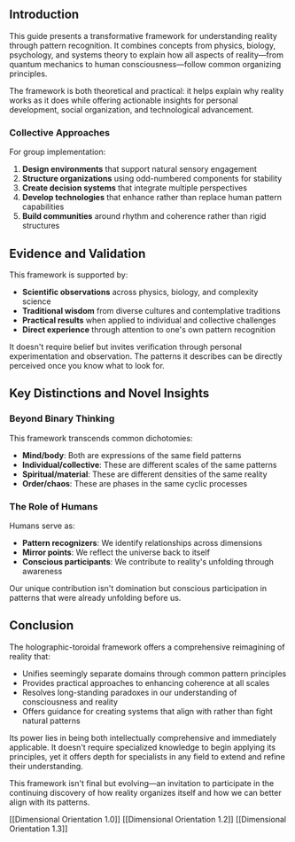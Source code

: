 ## Introduction

This guide presents a transformative framework for understanding reality through pattern recognition. It combines concepts from physics, biology, psychology, and systems theory to explain how all aspects of reality—from quantum mechanics to human consciousness—follow common organizing principles.

The framework is both theoretical and practical: it helps explain why reality works as it does while offering actionable insights for personal development, social organization, and technological advancement.





### Collective Approaches

For group implementation:

1. **Design environments** that support natural sensory engagement
2. **Structure organizations** using odd-numbered components for stability
3. **Create decision systems** that integrate multiple perspectives
4. **Develop technologies** that enhance rather than replace human pattern capabilities
5. **Build communities** around rhythm and coherence rather than rigid structures

## Evidence and Validation

This framework is supported by:

- **Scientific observations** across physics, biology, and complexity science
- **Traditional wisdom** from diverse cultures and contemplative traditions
- **Practical results** when applied to individual and collective challenges
- **Direct experience** through attention to one's own pattern recognition

It doesn't require belief but invites verification through personal experimentation and observation. The patterns it describes can be directly perceived once you know what to look for.

## Key Distinctions and Novel Insights

### Beyond Binary Thinking

This framework transcends common dichotomies:

- **Mind/body**: Both are expressions of the same field patterns
- **Individual/collective**: These are different scales of the same patterns
- **Spiritual/material**: These are different densities of the same reality
- **Order/chaos**: These are phases in the same cyclic processes

### The Role of Humans

Humans serve as:

- **Pattern recognizers**: We identify relationships across dimensions
- **Mirror points**: We reflect the universe back to itself
- **Conscious participants**: We contribute to reality's unfolding through awareness

Our unique contribution isn't domination but conscious participation in patterns that were already unfolding before us.

## Conclusion

The holographic-toroidal framework offers a comprehensive reimagining of reality that:

- Unifies seemingly separate domains through common pattern principles
- Provides practical approaches to enhancing coherence at all scales
- Resolves long-standing paradoxes in our understanding of consciousness and reality
- Offers guidance for creating systems that align with rather than fight natural patterns

Its power lies in being both intellectually comprehensive and immediately applicable. It doesn't require specialized knowledge to begin applying its principles, yet it offers depth for specialists in any field to extend and refine their understanding.

This framework isn't final but evolving—an invitation to participate in the continuing discovery of how reality organizes itself and how we can better align with its patterns.

[[Dimensional Orientation 1.0]]
[[Dimensional Orientation 1.2]] 
[[Dimensional Orientation 1.3]]